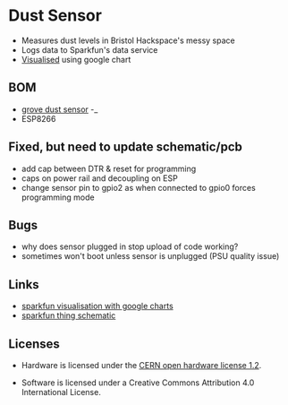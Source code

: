 # Dust Sensor

* Measures dust levels in Bristol Hackspace's messy space
* Logs data to Sparkfun's data service
* [Visualised](http://bristol.hackspace.org.uk/dust-sensor/html/graph.html) using google chart

## BOM

* [grove dust sensor](http://www.seeedstudio.com/wiki/Grove_-_Dust_Sensor) -_
* ESP8266

## Fixed, but need to update schematic/pcb

* add cap between DTR & reset for programming
* caps on power rail and decoupling on ESP
* change sensor pin to gpio2 as when connected to gpio0 forces programming mode

## Bugs

* why does sensor plugged in stop upload of code working?
* sometimes won't boot unless sensor is unplugged (PSU quality issue)

## Links

* [sparkfun visualisation with google
 charts](http://phant.io/graphing/google/2014/07/07/graphing-data/)
* [sparkfun thing schematic](https://cdn.sparkfun.com/datasheets/Wireless/WiFi/SparkFun_ESP8266_Thing.pdf)

## Licenses

* Hardware is licensed under the [CERN open hardware license 1.2](http://www.ohwr.org/attachments/2388/cern_ohl_v_1_2.txt).

* Software is licensed under a Creative Commons Attribution 4.0 International License.
